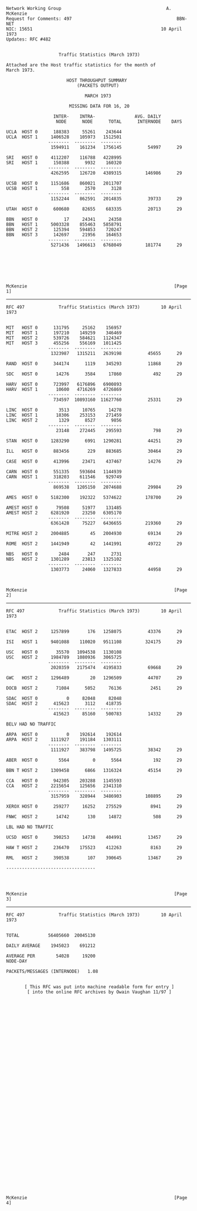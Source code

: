     Network Working Group                                        A. McKenzie
    Request for Comments: 497                                        BBN-NET
    NIC: 15651                                                 10 April 1973
    Updates: RFC #482


                        Traffic Statistics (March 1973)

    Attached are the Host traffic statistics for the month of
    March 1973.

                           HOST THROUGHPUT SUMMARY
                               (PACKETS OUTPUT)

                                  MARCH 1973

                            MISSING DATA FOR 16, 20

                      INTER-    INTRA-               AVG. DAILY
                       NODE      NODE      TOTAL      INTERNODE    DAYS

    UCLA  HOST 0      188383     55261    243644
    UCLA  HOST 1     1406528    105973   1512501
                    --------  --------  --------
                     1594911    161234   1756145          54997      29

    SRI   HOST 0     4112207    116788   4228995
    SRI   HOST 1      150388      9932    160320
                    --------  --------  --------
                     4262595    126720   4389315         146986      29

    UCSB  HOST 0     1151686    860021   2011707
    UCSB  HOST 1         558      2570      3128
                    --------  --------  --------
                     1152244    862591   2014835          39733      29

    UTAH  HOST 0      600680     82655    683335          20713      29

    BBN   HOST 0          17     24341     24358
    BBN   HOST 1     5003328    855463   5858791
    BBN   HOST 2      125394    594853    720247
    BBN   HOST 3      142697     21956    164653
                    --------  --------  --------
                     5271436   1496613   6768049         181774      29







    McKenzie                                                        [Page 1]

------------------------------------------------------------------------

``` newpage
RFC 497             Traffic Statistics (March 1973)        10 April 1973


MIT   HOST 0      131795     25162    156957
MIT   HOST 1      197210    149259    346469
MIT   HOST 2      539726    584621   1124347
MIT   HOST 3      455256    556169   1011425
                --------  --------  --------
                 1323987   1315211   2639198          45655      29

RAND  HOST 0      344174      1119    345293          11868      29

SDC   HOST 0       14276      3584     17860            492      29

HARV  HOST 0      723997   6176896   6900893
HARV  HOST 1       10600   4716269   4726869
                --------  --------  --------
                  734597  10893160  11627760          25331      29

LINC  HOST 0        3513     10765     14278
LINC  HOST 1       18306    253153    271459
LINC  HOST 2        1329      8527      9856
                --------  --------  --------
                   23148    272445    295593            798      29

STAN  HOST 0     1283290      6991   1290281          44251      29

ILL   HOST 0      883456       229    883685          30464      29

CASE  HOST 0      413996     23471    437467          14276      29

CARN  HOST 0      551335    593604   1144939
CARN  HOST 1      318203    611546    929749
                --------  --------  --------
                  869538   1205150   2074688          29984      29

AMES  HOST 0     5182300    192322   5374622         178700      29

AMEST HOST 0       79508     51977    131485
AMEST HOST 2     6281920     23250   6305170
                --------  --------  --------
                 6361428     75227   6436655         219360      29

MITRE HOST 2     2004885        45   2004930          69134      29

ROME  HOST 2     1441949        42   1441991          49722      29

NBS   HOST 0        2484       247      2731
NBS   HOST 2     1301289     23813   1325102
                --------  --------  --------
                 1303773     24060   1327833          44958      29



McKenzie                                                        [Page 2]
```

------------------------------------------------------------------------

``` newpage
RFC 497             Traffic Statistics (March 1973)        10 April 1973


ETAC  HOST 2     1257899       176   1258075          43376      29

ISI   HOST 1     9401088    110020   9511108         324175      29

USC   HOST 0       35570   1094538   1130108
USC   HOST 2     1984789   1080936   3065725
                --------  --------  --------
                 2020359   2175474   4195833          69668      29

GWC   HOST 2     1296489        20   1296509          44707      29

DOCB  HOST 2       71084      5052     76136           2451      29

SDAC  HOST 0           0     82048     82048
SDAC  HOST 2      415623      3112    418735
                --------  --------  --------
                  415623     85160    500783          14332      29

BELV HAD NO TRAFFIC

ARPA  HOST 0           0    192614    192614
ARPA  HOST 2     1111927    191184   1303111
                --------  --------  --------
                 1111927    383798   1495725          38342      29

ABER  HOST 0        5564         0      5564            192      29

BBN T HOST 2     1309458      6866   1316324          45154      29

CCA   HOST 0      942305    203288   1145593
CCA   HOST 2     2215654    125656   2341310
                --------  --------  --------
                 3157959    328944   3486903         108895      29

XEROX HOST 0      259277     16252    275529           8941      29

FNWC  HOST 2       14742       130     14872            508      29

LBL HAD NO TRAFFIC

UCSD  HOST 0      390253     14738    404991          13457      29

HAW T HOST 2      236470    175523    412263           8163      29

RML   HOST 2      390538       107    390645          13467      29

----------------------------------




McKenzie                                                        [Page 3]
```

------------------------------------------------------------------------

``` newpage
RFC 497             Traffic Statistics (March 1973)        10 April 1973


TOTAL           56405660  20045130

DAILY AVERAGE    1945023    691212

AVERAGE PER        54028     19200
NODE-DAY

PACKETS/MESSAGES (INTERNODE)   1.08


       [ This RFC was put into machine readable form for entry ]
        [ into the online RFC archives by Owain Vaughan 11/97 ]







































McKenzie                                                        [Page 4]
```
